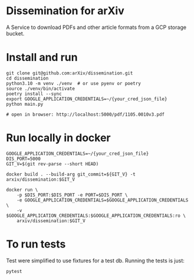# Dissemination for arXiv

A Service to download PDFs and other article formats from a GCP
storage bucket.

# Install and run

    git clone git@github.com:arXiv/dissemination.git
    cd dissemination
    python3.10 -m venv ./venv  # or use pyenv or poetry
    source ./venv/bin/activate
    poetry install --sync
    export GOOGLE_APPLICATION_CREDENTIALS=~/{your_cred_json_file}
    python main.py

    # open in browser: http://localhost:5000/pdf/1105.0010v3.pdf

# Run locally in docker

    GOOGLE_APPLICATION_CREDENTIALS=~/{your_cred_json_file}
    DIS_PORT=5000
    GIT_V=$(git rev-parse --short HEAD)
    
    docker build . --build-arg git_commit=${GIT_V} -t arxiv/dissemination:$GIT_V

    docker run \
        -p $DIS_PORT:$DIS_PORT -e PORT=$DIS_PORT \
        -e GOOGLE_APPLICATION_CREDENTIALS=$GOOGLE_APPLICATION_CREDENTIALS \
        -v $GOOGLE_APPLICATION_CREDENTIALS:$GOOGLE_APPLICATION_CREDENTIALS:ro \
        arxiv/dissemination:$GIT_V

# To run tests
Test were simplified to use fixtures for a test db. Running the tests
is just:

    pytest

